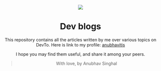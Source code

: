 <div align="center"> 

<img src="https://user-images.githubusercontent.com/26124625/104197995-b328ad80-544b-11eb-8384-4877466634d9.png"></img><h1>Dev blogs</h1>

This repository contains all the articles written by me over various topics on DevTo.
Here is link to my profile: <a href="https://dev.to/anubhavitis">anubhavitis</a>

I hope you may find them useful, and share it among your peers.

> With love, by Anubhav Singhal

</div>
